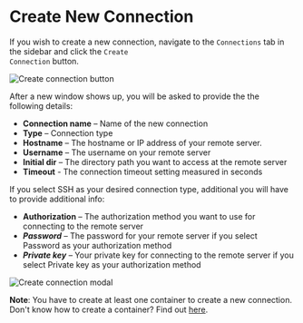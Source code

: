 # Create New Connection

If you wish to create a new connection, navigate to the <code>Connections</code> tab in the sidebar and click the <code>Create Connection</code> button.

<p><img src="/images/dashboard/connections/1.png" alt="Create connection button" class="width-90"/></p>

After a new window shows up, you will be asked to provide the the following details:

- **Connection name** – Name of the new connection
- **Type** – Connection type
- **Hostname** – The hostname or IP address of your remote server.
- **Username** – The username on your remote server
- **Initial dir** – The directory path you want to access at the remote server
- **Timeout** - The connection timeout setting measured in seconds

If you select SSH as your desired connection type, additional you will have to provide additional info:

- **Authorization** – The authorization method you want to use for connecting to the remote server
- **_Password_** – The password for your remote server if you select Password as your authorization method
- **_Private key_** – Your private key for connecting to the remote server if you select Private key as your authorization method

<p><img src="/images/dashboard/connections/2.png" alt="Create connection modal" class="width-90"/></p>

**Note**: You have to create at least one container to create a new connection. Don't know how to create a container? Find out [here](/dashboard/containers/create-new-container).
